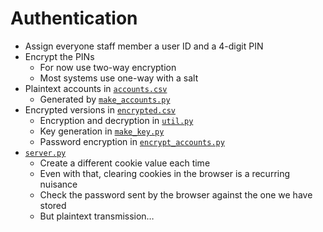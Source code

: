 # Authentication

-   Assign everyone staff member a user ID and a 4-digit PIN
-   Encrypt the PINs
    -   For now use two-way encryption
    -   Most systems use one-way with a salt
-   Plaintext accounts in [`accounts.csv`](./accounts.csv)
    -   Generated by [`make_accounts.py`](./make_accounts.py)
-   Encrypted versions in [`encrypted.csv`](./encrypted.csv)
    -   Encryption and decryption in [`util.py`](./util.py)
    -   Key generation in [`make_key.py`](./make_key.py)
    -   Password encryption in [`encrypt_accounts.py`](./encrypt_accounts.py)
-   [`server.py`](./server.py)
    -   Create a different cookie value each time
    -   Even with that, clearing cookies in the browser is a recurring nuisance
    -   Check the password sent by the browser against the one we have stored
    -   But plaintext transmission…
